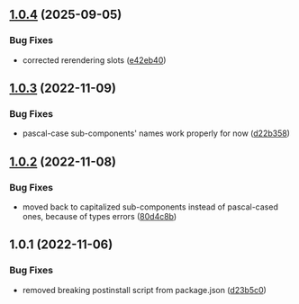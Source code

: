 ## [1.0.4](https://github.com/mjezior/react-slottable/compare/v1.0.3...v1.0.4) (2025-09-05)


### Bug Fixes

* corrected rerendering slots ([e42eb40](https://github.com/mjezior/react-slottable/commit/e42eb4005eb4a26e88663a301cf7469bea6a3085))



## [1.0.3](https://github.com/mjezior/react-slottable/compare/v1.0.2...v1.0.3) (2022-11-09)


### Bug Fixes

* pascal-case sub-components' names work properly for now ([d22b358](https://github.com/mjezior/react-slottable/commit/d22b3580f21d670474fb9cfba9a42c264825daf9))



## [1.0.2](https://github.com/mjezior/react-slottable/compare/v1.0.1...v1.0.2) (2022-11-08)


### Bug Fixes

* moved back to capitalized sub-components instead of pascal-cased ones, because of types errors ([80d4c8b](https://github.com/mjezior/react-slottable/commit/80d4c8bddefddbb11a23bee36b951636d6aa9b8e))



## 1.0.1 (2022-11-06)


### Bug Fixes

* removed breaking postinstall script from package.json ([d23b5c0](https://github.com/mjezior/react-slottable/commit/d23b5c06a8e88b2176bf9e5dc832f6b82d290055))




